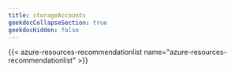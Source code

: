 ```yaml
---
title: storageAccounts
geekdocCollapseSection: true
geekdocHidden: false
---
```


{{< azure-resources-recommendationlist name="azure-resources-recommendationlist" >}}
